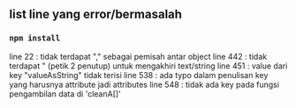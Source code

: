 ## list line yang error/bermasalah

### `npm install`

line 22 : tidak terdapat "," sebagai pemisah antar object
line 442 : tidak terdapat " (petik 2 penutup) untuk mengakhiri text/string
line 451 : value dari key "valueAsString" tidak terisi
line 538 : ada typo dalam penulisan key yang harusnya attribute jadi attributes
line 548 : tidak ada key pada fungsi pengambilan data di 'cleanA[]'
